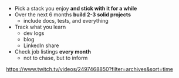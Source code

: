 - Pick a stack you enjoy **and stick with it for a while**
- Over the next 6 months **build 2-3 solid projects**
	- include docs, tests, and everything
- Track what you learn
	- dev logs
	- blog
	- LinkedIn share
- Check job listings **every month**
	- not to chase, but to inform


https://www.twitch.tv/videos/2497468850?filter=archives&sort=time